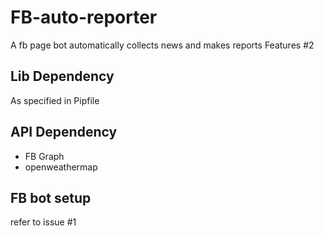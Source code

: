 # FB-auto-reporter
A fb page bot automatically collects news and makes reports
Features #2

## Lib Dependency
As specified in Pipfile

## API Dependency
- FB Graph
- openweathermap

## FB bot setup
refer to issue #1